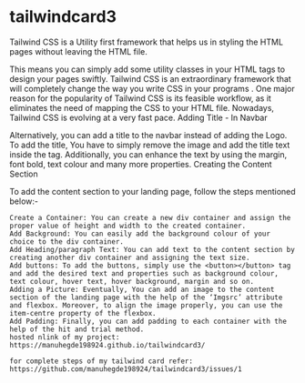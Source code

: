 # tailwindcard3

Tailwind CSS is a Utility first framework that helps us in styling the HTML pages without leaving the HTML file.

This means you can simply add some utility classes in your HTML tags to design your pages swiftly. 
Tailwind CSS is an extraordinary framework that will completely change the way you write CSS in your programs
. One major reason for the popularity of Tailwind CSS is its feasible workflow,
as it eliminates the need of mapping the CSS to your HTML file. Nowadays, Tailwind CSS is evolving at a very fast pace.
Adding Title - In Navbar

Alternatively, you can add a title to the navbar instead of adding the Logo. To add the title, You have to simply remove the image and add the title text inside the <span> tag. Additionally, you can enhance the text by using the margin, font bold, text colour and many more properties.
Creating the Content Section

To add the content section to your landing page, follow the steps mentioned below:-

    Create a Container: You can create a new div container and assign the proper value of height and width to the created container.
    Add Background: You can easily add the background colour of your choice to the div container.
    Add Heading/paragraph Text: You can add text to the content section by creating another div container and assigning the text size.
    Add buttons: To add the buttons, simply use the <button></button> tag and add the desired text and properties such as background colour, text colour, hover text, hover background, margin and so on. 
    Adding a Picture: Eventually, You can add an image to the content section of the landing page with the help of the ‘Imgsrc’ attribute and flexbox. Moreover, to align the image properly, you can use the item-centre property of the flexbox.
    Add Padding: Finally, you can add padding to each container with the help of the hit and trial method.
    hosted nlink of my project:
    https://manuhegde198924.github.io/tailwindcard3/

    for complete steps of my tailwind card refer:
    https://github.com/manuhegde198924/tailwindcard3/issues/1
    
    

 
